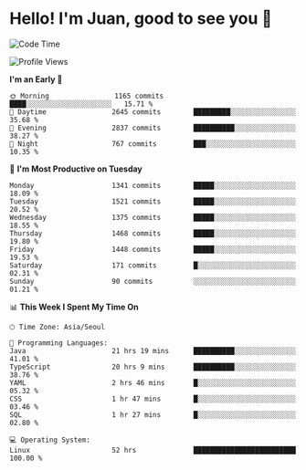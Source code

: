 # Hello! I'm Juan, good to see you 👋

<!--
**Y-k-Y/Y-k-Y** is a ✨ _special_ ✨ repository because its `README.md` (this file) appears on your GitHub profile.

Here are some ideas to get you started:

- 🔭 I’m currently working on ...
- 🌱 I’m currently learning ...
- 👯 I’m looking to collaborate on ...
- 🤔 I’m looking for help with ...
- 💬 Ask me about ...
- 📫 How to reach me: ...
- 😄 Pronouns: ...
- ⚡ Fun fact: ...
-->
<!--
![Profile views](https://gpvc.arturio.dev/Y-k-Y)

[![Omid Nikrah StackOverflow](https://github-readme-stackoverflow.vercel.app/?userID=9517076)](https://stackoverflow.com/users/9517076/i-have-10-fingers)
-->

<!--START_SECTION:waka-->
![Code Time](http://img.shields.io/badge/Code%20Time-1%2C102%20hrs%2025%20mins-blue)

![Profile Views](http://img.shields.io/badge/Profile%20Views-0-blue)

**I'm an Early 🐤** 

```text
🌞 Morning                1165 commits        ████░░░░░░░░░░░░░░░░░░░░░   15.71 % 
🌆 Daytime                2645 commits        █████████░░░░░░░░░░░░░░░░   35.68 % 
🌃 Evening                2837 commits        ██████████░░░░░░░░░░░░░░░   38.27 % 
🌙 Night                  767 commits         ███░░░░░░░░░░░░░░░░░░░░░░   10.35 % 
```
📅 **I'm Most Productive on Tuesday** 

```text
Monday                   1341 commits        █████░░░░░░░░░░░░░░░░░░░░   18.09 % 
Tuesday                  1521 commits        █████░░░░░░░░░░░░░░░░░░░░   20.52 % 
Wednesday                1375 commits        █████░░░░░░░░░░░░░░░░░░░░   18.55 % 
Thursday                 1468 commits        █████░░░░░░░░░░░░░░░░░░░░   19.80 % 
Friday                   1448 commits        █████░░░░░░░░░░░░░░░░░░░░   19.53 % 
Saturday                 171 commits         █░░░░░░░░░░░░░░░░░░░░░░░░   02.31 % 
Sunday                   90 commits          ░░░░░░░░░░░░░░░░░░░░░░░░░   01.21 % 
```


📊 **This Week I Spent My Time On** 

```text
🕑︎ Time Zone: Asia/Seoul

💬 Programming Languages: 
Java                     21 hrs 19 mins      ██████████░░░░░░░░░░░░░░░   41.01 % 
TypeScript               20 hrs 9 mins       ██████████░░░░░░░░░░░░░░░   38.76 % 
YAML                     2 hrs 46 mins       █░░░░░░░░░░░░░░░░░░░░░░░░   05.32 % 
CSS                      1 hr 47 mins        █░░░░░░░░░░░░░░░░░░░░░░░░   03.46 % 
SQL                      1 hr 27 mins        █░░░░░░░░░░░░░░░░░░░░░░░░   02.80 % 

💻 Operating System: 
Linux                    52 hrs              █████████████████████████   100.00 % 
```


<!--END_SECTION:waka-->
